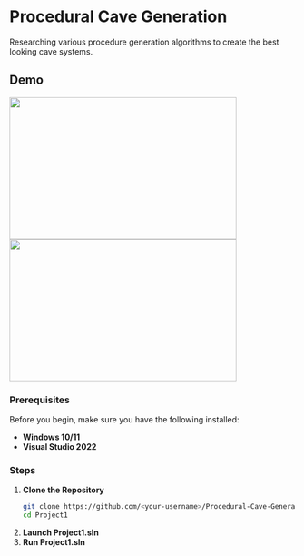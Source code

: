 # Procedural Cave Generation
Researching various procedure generation algorithms to create the best looking cave systems.

## Demo
<img src="https://github.com/user-attachments/assets/21b211ee-0f03-4cab-9b00-b456914d5100" width="400" height="250">
<img src="https://github.com/user-attachments/assets/69da7bfe-ab62-4802-8af7-a851d76218f6" width="400" height="250">

### Prerequisites
Before you begin, make sure you have the following installed:
- **Windows 10/11**
- **Visual Studio 2022** 

### Steps

1. **Clone the Repository**
   ```bash
   git clone https://github.com/<your-username>/Procedural-Cave-Generation.git
   cd Project1
2. **Launch Project1.sln**
3. **Run Project1.sln**

